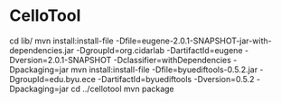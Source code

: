 # CelloTool

cd lib/
mvn install:install-file -Dfile=eugene-2.0.1-SNAPSHOT-jar-with-dependencies.jar -DgroupId=org.cidarlab -DartifactId=eugene -Dversion=2.0.1-SNAPSHOT -Dclassifier=withDependencies -Dpackaging=jar
mvn install:install-file -Dfile=byuediftools-0.5.2.jar -DgroupId=edu.byu.ece -DartifactId=byuediftools -Dversion=0.5.2 -Dpackaging=jar
cd ../cellotool
mvn package
